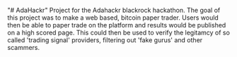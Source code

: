 "# AdaHackr" 
Project for the Adahackr blackrock hackathon.
The goal of this project was to make a web based, bitcoin paper trader. 
Users would then be able to paper trade on the platform and results would be published on a high scored page. 
This could then be used to verify the legitamcy of so called 'trading signal' providers, filtering out 'fake gurus' and other scammers.
